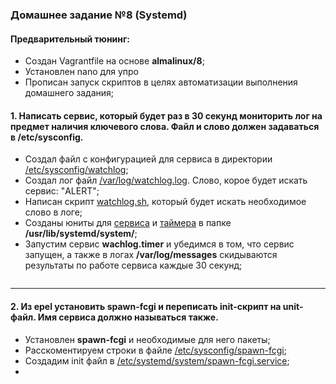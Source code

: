 ### Домашнее задание №8 (Systemd)
#### Предварительный тюнинг:
* Создан Vagrantfile на основе __almalinux/8__;
* Установлен nano для упро
* Прописан запуск скриптов в целях автоматизации выполнения домашнего задания;
#### 1. Написать сервис, который будет раз в 30 секунд мониторить лог на предмет наличия ключевого слова. Файл и слово должен задаваться в /etc/sysconfig.
* Создал файл с конфигурацией для сервиса в директории [/etc/sysconfig/watchlog](https://github.com/uNkindy/Otus_Unit_8_Systemd/blob/main/watchlog);
* Создал лог файл [/var/log/watchlog.log](https://github.com/uNkindy/Otus_Unit_8_Systemd/blob/main/watchlog.log). Слово, корое будет искать сервис: "ALERT";
* Написан скрипт [watchlog.sh](https://github.com/uNkindy/Otus_Unit_8_Systemd/blob/main/watchlog.sh), который будет искать необходимое слово в логе;
* Созданы юниты для [сервиса](https://github.com/uNkindy/Otus_Unit_8_Systemd/blob/main/watchlog.service) и [таймера](https://github.com/uNkindy/Otus_Unit_8_Systemd/blob/main/watchlog.timer) в папке __/usr/lib/systemd/system/__;
* Запустим сервис __wachlog.timer__ и убедимся в том, что сервис запущен, а также в логах __/var/log/messages__ скидываются результаты по работе сервиса каждые 30 секунд;
```console
```
____

#### 2. Из epel установить spawn-fcgi и переписать init-скрипт на unit-файл. Имя сервиса должно называться также.
* Установлен __spawn-fcgi__ и необходимые для него пакеты;
* Расскоментируем строки в файле [/etc/sysconfig/spawn-fcgi](https://github.com/uNkindy/Otus_Unit_8_Systemd/blob/main/spawn-fcgi);
* Создадим init файл в [/etc/systemd/system/spawn-fcgi.service](https://github.com/uNkindy/Otus_Unit_8_Systemd/blob/main/spawn-fcgi.service);
* 

